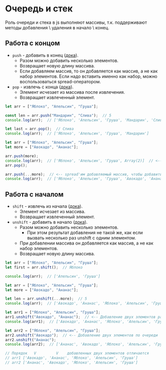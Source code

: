 # Очередь и стек

Роль очереди и стека в js выполняют массивы, т.к. поддерживают методы добавления \ удаления в начало \ конец.

## Работа с концом

* `push` - добавить в конец ([дока](https://developer.mozilla.org/en-US/docs/Web/JavaScript/Reference/Global_Objects/Array/push)).
  * Разом можно добавить несколько элементов.
  * Возвращает новую длину массива.
  * Если добавляем массив, то он добавляется как массив, а не как набор элементов. Если надо вставить именно как набор, можно воспользоваться spread-оператором.
* `pop` - извлечь с конца ([дока](https://developer.mozilla.org/en-US/docs/Web/JavaScript/Reference/Global_Objects/Array/pop)).
  * Элемент исчезает из массива после извлечения.
  * Возвращает извлеченный элемент.

```javascript
let arr = ["Яблоко", "Апельсин", "Груша"];

const len = arr.push("Мандарин", "Слива");  // 5
console.log(arr);  // ['Яблоко', 'Апельсин', 'Груша', 'Мандарин', 'Слива']

let last = arr.pop();  // Слива
console.log(arr);  // ['Яблоко', 'Апельсин', 'Груша', 'Мандарин']
```

```javascript
let arr = ["Яблоко", "Апельсин", "Груша"];
let more = ["Авокадо", "Ананас"];

arr.push(more);
console.log(arr);  // ['Яблоко', 'Апельсин', 'Груша', Array(2)]  // <-- Добавилось как массив
arr.pop();

arr.push(...more);  // <-- spread'им добавляемый массив, чтобы добавить поэлементно
console.log(arr);  // ['Яблоко', 'Апельсин', 'Груша', 'Авокадо', 'Ананас']
```

## Работа с началом

* `shift` - извлечь из начала ([дока](https://developer.mozilla.org/en-US/docs/Web/JavaScript/Reference/Global_Objects/Array/shift)).
  * Элемент исчезает из массива.
  * Возвращает извлеченный элемент.
* `unshift` - добавить в начало ([дока](https://developer.mozilla.org/en-US/docs/Web/JavaScript/Reference/Global_Objects/Array/unshift)).
  * Разом можно добавить несколько элементов.
    * При этом результат добавления не такой же, как если вызвать несколько раз unshift с одним элементом.
  * При добавлении массива он добавляется как массив, а не как набор элементов.
  * Возвращает новую длину массива.

```javascript
let arr = ["Яблоко", "Апельсин", "Груша"];
let first = arr.shift();  // Яблоко

console.log(arr);  // ['Апельсин', 'Груша']
```

```javascript
let arr = ["Яблоко", "Апельсин", "Груша"];
let more = ["Авокадо", "Ананас"];

let len = arr.unshift(...more);  // 5
console.log(arr);  // ['Авокадо', 'Ананас', 'Яблоко', 'Апельсин', 'Груша']
```

```javascript
let arr1 = ["Яблоко", "Апельсин", "Груша"];
arr1.unshift("Авокадо", "Ананас");  // <-- Добавление двух элементов разом, добавятся от последнего к первому
console.log(arr1);  // ['Авокадо', 'Ананас', 'Яблоко', 'Апельсин', 'Груша']

let arr2 = ["Яблоко", "Апельсин", "Груша"];
arr2.unshift("Авокадо");  // <-- Добавление двух элементов по очереди
arr2.unshift("Ананас");
console.log(arr2);  // ['Ананас', 'Авокадо', 'Яблоко', 'Апельсин', 'Груша']

// Порядок   V         V    добавленных двух элементов отличается
// arr1 ['Авокадо', 'Ананас', 'Яблоко', 'Апельсин', 'Груша']
// arr2 ['Ананас', 'Авокадо', 'Яблоко', 'Апельсин', 'Груша']
```

